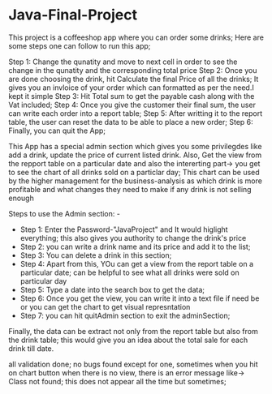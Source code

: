 # Java-Final-Project
This project is a coffeeshop app where you can order some drinks;
Here are some steps one can follow to run this app;


  Step 1: Change the qunatity and move to next cell in order to see the change in the qunatity and the corresponding total price
  Step 2: Once you are done choosing the drink, hit Calculate the final Price of all the drinks; It gives you an invloice of your order which can formatted as per the need.I kept it simple
  Step 3: Hit Total sum to get the payable cash along with the Vat included;
  Step 4: Once you give the customer their final sum, the user can write each order into a report table;
  Step 5: After writting it to the report table, the user can reset the data to be able to place a new order;
  Step 6: Finally, you can quit the App;
  
  This App has a special admin section which gives you some privilegdes like add a drink, update the price of current listed drink.
  Also, Get the view from the repport table on a particular date and also the intererting part-> you get to see the chart of all drinks sold on a particlar day;
  This chart can be used by the higher management for the business-analysis as which drink is more profitable and what changes they need to make if any drink is not selling enough
  
  Steps to use the Admin section: -
  
  * Step 1: Enter the Password-"JavaProject" and It would higlight everything; this also gives you authority to change the drink's price
  * Step 2: you can write a drink name and its price and add it to the list;
  * Step 3: You can delete a drink in this section;
  * Step 4: Apart from this, YOu can get a view from the report table on a particular date; can be helpful to see what all drinks were sold on particular day
  * Step 5: Type a date into the search box to get the data;
  * Step 6: Once you get the view, you can write it into a text file if need be or you can get the chart to get visual represntation
  * Step 7: you can hit quitAdmin section to exit the adminSection;
  
Finally, the data can be extract not only from the report table but also from the drink table; this would give you an idea about the total sale for each drink till date.

all validation done; no bugs found except for one, sometimes when you hit on chart button when there is no view, there is an error message like->
Class not found; this does not appear all the time but sometimes;
